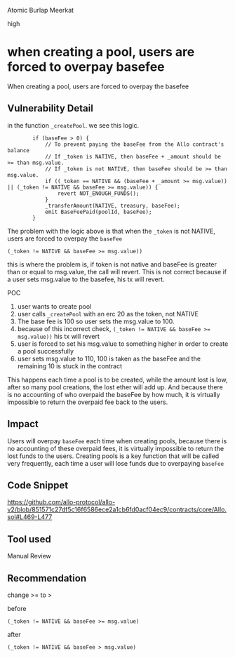 Atomic Burlap Meerkat

high

# when creating a pool, users are forced to overpay basefee
When creating a pool, users are forced to overpay the basefee
## Vulnerability Detail
in the function `_createPool`. we see this logic.
```solidity
        if (baseFee > 0) {
            // To prevent paying the baseFee from the Allo contract's balance
            // If _token is NATIVE, then baseFee + _amount should be >= than msg.value.
            // If _token is not NATIVE, then baseFee should be >= than msg.value.
            if ((_token == NATIVE && (baseFee + _amount >= msg.value)) || (_token != NATIVE && baseFee >= msg.value)) {
                revert NOT_ENOUGH_FUNDS();
            }
            _transferAmount(NATIVE, treasury, baseFee);
            emit BaseFeePaid(poolId, baseFee);
        }
```
The problem with the logic above is that when the `_token` is not NATIVE, users are forced to overpay the `baseFee`

```solidity
(_token != NATIVE && baseFee >= msg.value))
```
this is where the problem is, if token is not native and baseFee is greater than or equal to msg.value, the call will revert. This is not correct because if a user  sets msg.value to the basefee, his tx will revert.  

POC

1. user wants to create pool
2. user calls `_createPool` with an erc 20 as the token, not NATIVE
3. The base fee is 100 so user sets the msg.value to 100.
4. because of this incorrect check, `(_token != NATIVE && baseFee >= msg.value))` his tx will revert
5. user is forced to set his msg.value to something higher in order to create a pool successfully
6. user sets msg.value to 110, 100 is taken as the baseFee and the remaining 10 is stuck in the contract

This happens each time a pool is to be created, while the amount lost is low, after so many pool creations, the lost ether will add up. And because there is no accounting of who overpaid the baseFee by how much, it is virtually impossible to return the overpaid fee back to the users.
## Impact
Users will overpay `baseFee` each time when creating pools, because there is no accounting of these overpaid fees, it is virtually impossible to return the lost funds to the users. Creating pools is a key function that will be called very frequently, each time a user will lose funds due to overpaying `baseFee`
## Code Snippet
https://github.com/allo-protocol/allo-v2/blob/851571c27df5c16f6586ece2a1cb6fd0acf04ec9/contracts/core/Allo.sol#L469-L477
## Tool used

Manual Review

## Recommendation
change >= to >

before
```solidity
(_token != NATIVE && baseFee >= msg.value)
```
after
```solidity
(_token != NATIVE && baseFee > msg.value)
```